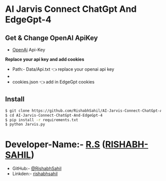 # AI Jarvis Connect ChatGpt And EdgeGpt-4

## Get & Change OpenAI ApiKey

- [OpenAi](https://beta.openai.com/account/api-keys) Api-Key

**Replace your api key and add cookies** 

- Path:- Data/Api.txt 👈 replace your openai api key
- 
- cookies.json 👈 add in EdgeGpt cookies 


## Install

```bash
$ git clone https://github.com/RishabhSahil/AI-Jarvis-Connect-ChatGpt-And-EdgeGpt-4.git
$ cd AI-Jarvis-Connect-ChatGpt-And-EdgeGpt-4
$ pip install -r requirements.txt 
$ python Jarvis.py
```

# Developer-Name:- [R.S](https://instagram.com/ll._pure.soul_.ll) ([RISHABH-SAHIL](https://instagram.com/ll._pure.soul_.ll))
- GitHub:- [@RishabhSahil](https://github.com/RishabhSahil/whatsapp-bot-type-script)
- Linkden:- [rishabhsahil](https://www.linkedin.com/in/rishabhsahil/)
